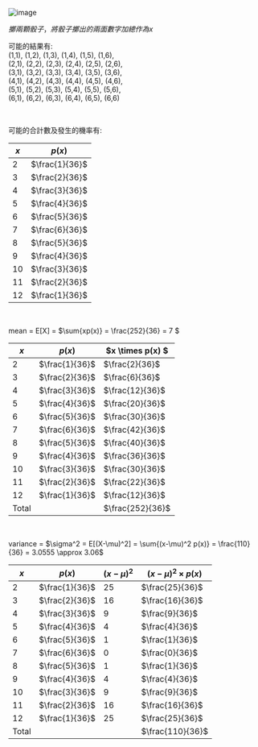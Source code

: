 
![image](https://github.com/user-attachments/assets/105ca162-88fb-4e54-926a-1e3437cdeea9)

$擲兩顆骰子，將骰子擲出的兩面數字加總作為x$
  
可能的結果有:  
(1,1), (1,2), (1,3), (1,4), (1,5), (1,6),   
(2,1), (2,2), (2,3), (2,4), (2,5), (2,6),   
(3,1), (3,2), (3,3), (3,4), (3,5), (3,6),   
(4,1), (4,2), (4,3), (4,4), (4,5), (4,6),   
(5,1), (5,2), (5,3), (5,4), (5,5), (5,6),   
(6,1), (6,2), (6,3), (6,4), (6,5), (6,6)  

<br/>
  
可能的合計數及發生的機率有:  
  
|  $x$  |    $p(x)$    |
|-------|--------------|
|   2   |$\frac{1}{36}$|
|   3   |$\frac{2}{36}$|
|   4   |$\frac{3}{36}$|
|   5   |$\frac{4}{36}$|
|   6   |$\frac{5}{36}$|
|   7   |$\frac{6}{36}$|
|   8   |$\frac{5}{36}$|
|   9   |$\frac{4}{36}$|
|   10  |$\frac{3}{36}$|
|   11  |$\frac{2}{36}$|
|   12  |$\frac{1}{36}$|


<br/>
  
mean = E[X] = $\sum{xp(x)} = \frac{252}{36} = 7 $  

|  $x$  |    $p(x)$    | $x \times p(x) $ |
|-------|--------------|------------------|
|   2   |$\frac{1}{36}$|  $\frac{2}{36}$  |
|   3   |$\frac{2}{36}$|  $\frac{6}{36}$  |
|   4   |$\frac{3}{36}$| $\frac{12}{36}$  |
|   5   |$\frac{4}{36}$| $\frac{20}{36}$  |
|   6   |$\frac{5}{36}$| $\frac{30}{36}$  |
|   7   |$\frac{6}{36}$| $\frac{42}{36}$  |
|   8   |$\frac{5}{36}$| $\frac{40}{36}$  |
|   9   |$\frac{4}{36}$| $\frac{36}{36}$  |
|   10  |$\frac{3}{36}$| $\frac{30}{36}$  |
|   11  |$\frac{2}{36}$| $\frac{22}{36}$  |
|   12  |$\frac{1}{36}$| $\frac{12}{36}$  |
| Total |              | $\frac{252}{36}$ |  


<br/>


variance = $\sigma^2 = E[(X-\mu)^2] = \sum{(x-\mu)^2 p(x)} = \frac{110}{36} = 3.0555 \approx 3.06$

|  $x$  |    $p(x)$    | $(x-\mu)^2$ | $(x-\mu)^2 \times p(x)$ |
|-------|--------------|-------------|-------------------------|
|   2   |$\frac{1}{36}$|      25     |     $\frac{25}{36}$     |
|   3   |$\frac{2}{36}$|      16     |     $\frac{16}{36}$     |
|   4   |$\frac{3}{36}$|       9     |     $\frac{9}{36}$     |
|   5   |$\frac{4}{36}$|       4     |     $\frac{4}{36}$     |
|   6   |$\frac{5}{36}$|       1     |     $\frac{1}{36}$      |
|   7   |$\frac{6}{36}$|       0     |     $\frac{0}{36}$      |
|   8   |$\frac{5}{36}$|       1     |     $\frac{1}{36}$      |
|   9   |$\frac{4}{36}$|       4     |     $\frac{4}{36}$     |
|   10  |$\frac{3}{36}$|       9     |     $\frac{9}{36}$     |
|   11  |$\frac{2}{36}$|      16     |     $\frac{16}{36}$    |
|   12  |$\frac{1}{36}$|      25     |     $\frac{25}{36}$    |
| Total |              |             |     $\frac{110}{36}$    |  

